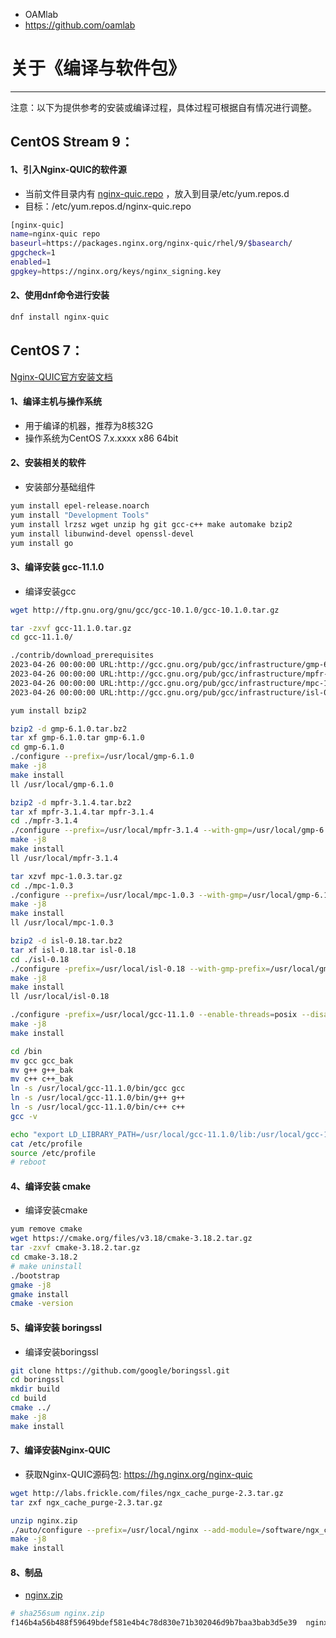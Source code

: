 - OAMlab
- https://github.com/oamlab

# 关于《编译与软件包》

---

注意：以下为提供参考的安装或编译过程，具体过程可根据自有情况进行调整。

## CentOS Stream 9：

#### 1、引入Nginx-QUIC的软件源
- 当前文件目录内有 [nginx-quic.repo](./nginx-quic.repo) ，放入到目录/etc/yum.repos.d
- 目标：/etc/yum.repos.d/nginx-quic.repo

``` bash
[nginx-quic]
name=nginx-quic repo
baseurl=https://packages.nginx.org/nginx-quic/rhel/9/$basearch/
gpgcheck=1
enabled=1
gpgkey=https://nginx.org/keys/nginx_signing.key
```

#### 2、使用dnf命令进行安装

``` bash
dnf install nginx-quic
```

## CentOS 7：

[Nginx-QUIC官方安装文档](https://quic.nginx.org/readme.html)

#### 1、编译主机与操作系统
- 用于编译的机器，推荐为8核32G
- 操作系统为CentOS 7.x.xxxx x86 64bit

#### 2、安装相关的软件
- 安装部分基础组件

``` bash
yum install epel-release.noarch
yum install "Development Tools"
yum install lrzsz wget unzip hg git gcc-c++ make automake bzip2
yum install libunwind-devel openssl-devel
yum install go
```

#### 3、编译安装 gcc-11.1.0
- 编译安装gcc

``` bash
wget http://ftp.gnu.org/gnu/gcc/gcc-10.1.0/gcc-10.1.0.tar.gz

tar -zxvf gcc-11.1.0.tar.gz
cd gcc-11.1.0/

./contrib/download_prerequisites
2023-04-26 00:00:00 URL:http://gcc.gnu.org/pub/gcc/infrastructure/gmp-6.1.0.tar.bz2 [2383840/2383840] -> "./gmp-6.1.0.tar.bz2" [1]
2023-04-26 00:00:00 URL:http://gcc.gnu.org/pub/gcc/infrastructure/mpfr-3.1.4.tar.bz2 [1279284/1279284] -> "./mpfr-3.1.4.tar.bz2" [1]
2023-04-26 00:00:00 URL:http://gcc.gnu.org/pub/gcc/infrastructure/mpc-1.0.3.tar.gz [669925/669925] -> "./mpc-1.0.3.tar.gz" [1]
2023-04-26 00:00:00 URL:http://gcc.gnu.org/pub/gcc/infrastructure/isl-0.18.tar.bz2 [1658291/1658291] -> "./isl-0.18.tar.bz2" [1]

yum install bzip2

bzip2 -d gmp-6.1.0.tar.bz2
tar xf gmp-6.1.0.tar gmp-6.1.0
cd gmp-6.1.0
./configure --prefix=/usr/local/gmp-6.1.0
make -j8
make install
ll /usr/local/gmp-6.1.0

bzip2 -d mpfr-3.1.4.tar.bz2
tar xf mpfr-3.1.4.tar mpfr-3.1.4
cd ./mpfr-3.1.4
./configure --prefix=/usr/local/mpfr-3.1.4 --with-gmp=/usr/local/gmp-6.1.0
make -j8
make install
ll /usr/local/mpfr-3.1.4

tar xzvf mpc-1.0.3.tar.gz
cd ./mpc-1.0.3
./configure --prefix=/usr/local/mpc-1.0.3 --with-gmp=/usr/local/gmp-6.1.0 --with-mpfr=/usr/local/mpfr-3.1.4
make -j8
make install
ll /usr/local/mpc-1.0.3

bzip2 -d isl-0.18.tar.bz2
tar xf isl-0.18.tar isl-0.18
cd ./isl-0.18
./configure -prefix=/usr/local/isl-0.18 --with-gmp-prefix=/usr/local/gmp-6.1.0
make -j8
make install
ll /usr/local/isl-0.18

./configure -prefix=/usr/local/gcc-11.1.0 --enable-threads=posix --disable-checking --disable-multilib --enable-languages=c,c++ --with-gmp=/usr/local/gmp-6.1.0 --with-mpfr=/usr/local/mpfr-3.1.4 --with-mpc=/usr/local/mpc-1.0.3
make -j8
make install

cd /bin
mv gcc gcc_bak
mv g++ g++_bak
mv c++ c++_bak
ln -s /usr/local/gcc-11.1.0/bin/gcc gcc
ln -s /usr/local/gcc-11.1.0/bin/g++ g++
ln -s /usr/local/gcc-11.1.0/bin/c++ c++
gcc -v

echo "export LD_LIBRARY_PATH=/usr/local/gcc-11.1.0/lib:/usr/local/gcc-11.1.0/lib64:$LD_LIBRARY_PATH" >> /etc/profile
cat /etc/profile
source /etc/profile
# reboot
```

#### 4、编译安装 cmake
- 编译安装cmake

``` bash
yum remove cmake
wget https://cmake.org/files/v3.18/cmake-3.18.2.tar.gz
tar -zxvf cmake-3.18.2.tar.gz
cd cmake-3.18.2
# make uninstall
./bootstrap
gmake -j8
gmake install
cmake -version
```

#### 5、编译安装 boringssl
- 编译安装boringssl

``` bash
git clone https://github.com/google/boringssl.git
cd boringssl
mkdir build
cd build
cmake ../
make -j8
make install
```

#### 7、编译安装Nginx-QUIC
- 获取Nginx-QUIC源码包: https://hg.nginx.org/nginx-quic

``` bash
wget http://labs.frickle.com/files/ngx_cache_purge-2.3.tar.gz
tar zxf ngx_cache_purge-2.3.tar.gz

unzip nginx.zip
./auto/configure --prefix=/usr/local/nginx --add-module=/software/ngx_cache_purge-2.3 --with-http_stub_status_module --with-http_addition_module  --with-http_ssl_module  --with-http_v2_module --with-http_v3_module --with-cc-opt="-I/software/boringssl/include" --with-ld-opt="-L/software/boringssl/build/ssl -L/software/boringssl/build/crypto"
make -j8
make install
```

#### 8、制品
- [nginx.zip](./nginx.zip)

``` bash
# sha256sum nginx.zip
f146b4a56b488f59649bdef581e4b4c78d830e71b302046d9b7baa3bab3d5e39  nginx.zip
```